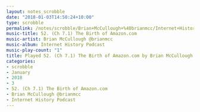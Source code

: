 ```yaml
---
layout: notes_scrobble
date: "2018-01-03T14:50:24+10:00"
type: scrobble
permalink: /notes/scrobble/Brian+McCullough+%40brianmcc/Internet+History+Podcast/826f657dd4c68486f77a27791ceb52261d868e57.html
music-title: 52. (Ch 7.1) The Birth of Amazon.com
music-artist: Brian McCullough @brianmcc
music-album: Internet History Podcast
music-play-count: "1"
title: Played 52. (Ch 7.1) The Birth of Amazon.com by Brian McCullough @brianmcc
categories:
- scrobble
- January
- 2018
- 3
- 52. (Ch 7.1) The Birth of Amazon.com
- Brian McCullough @brianmcc
- Internet History Podcast
---
```

